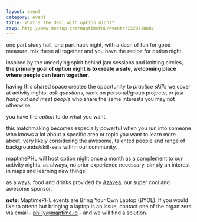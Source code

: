 ```yaml
---
layout: event
category: event
title: What's the deal with option night?
rsvp: http://www.meetup.com/maptimePHL/events/222071008/
---
```


one part study hall, one part hack night, with a dash of fun for good measure. mix these all together and you have the recipe for option night.

inspired by the underlying spirit behind jam sessions and knitting circles, **the primary goal of option night is to create a safe, welcoming place where people can learn together.**

having this shared space creates the opportunity to *practice skills* we cover at activity nights, *ask questions*, work on personal/group projects, or *just hang out and meet people* who share the same interests you may not otherwise.

you have the *option* to do what you want.

this matchmaking becomes especially powerful when you run into someone who knows a lot about a specific area or topic you want to learn more about. very likely considering the awesome, talented people and range of backgrounds/skill-sets within our community.

maptimePHL will host option night once a month as a complement to our activity nights. as always, no prior experience necessary. simply an interest in maps and learning new things!

as always, food and drinks provided by [Azavea](http://www.azavea.com/), our super cool and awesome sponsor.

**note**: MaptimePHL events are Bring Your Own Laptop (BYOL). If you would like to attend but bringing a laptop is an issue, contact one of the organizers via email - philly@maptime.io - and we will find a solution.
